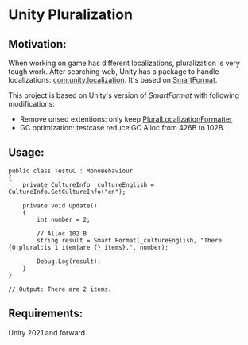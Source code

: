 # Unity Pluralization
## Motivation:
When working on game has different localizations, pluralization is very tough work.
After searching web, Unity has a package to handle localizations: [com.unity.localization](https://docs.unity3d.com/Packages/com.unity.localization@1.5/manual/index.html). It's based on [SmartFormat](https://github.com/axuno/SmartFormat).

This project is based on Unity's version of *SmartFormat* with following modifications:
- Remove unsed extentions: only keep [PluralLocalizationFormatter](https://github.com/axuno/SmartFormat/wiki/Pluralization-_-PluralLocalizationFormatter)
- GC optimization: testcase reduce GC Alloc from 426B to 102B.

## Usage:
```
public class TestGC : MonoBehaviour
{
    private CultureInfo _cultureEnglish = CultureInfo.GetCultureInfo("en");

    private void Update()
    {
        int number = 2;
        
        // Alloc 102 B
        string result = Smart.Format(_cultureEnglish, "There {0:plural:is 1 item|are {} items}.", number);

        Debug.Log(result);
    }
}

// Output: There are 2 items.
```

## Requirements:
Unity 2021 and forward.